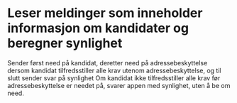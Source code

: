# Leser meldinger som inneholder informasjon om kandidater og beregner synlighet

Sender først need på kandidat, deretter need på adressebeskyttelse dersom kandidat tilfredsstiller alle krav utenom adressebeskyttelse, og til slutt sender svar på synlighet
Om kandidat ikke tilfredsstiller alle krav før adressebeskyttelse er needet på, svarer appen med synlighet, uten å be om need.